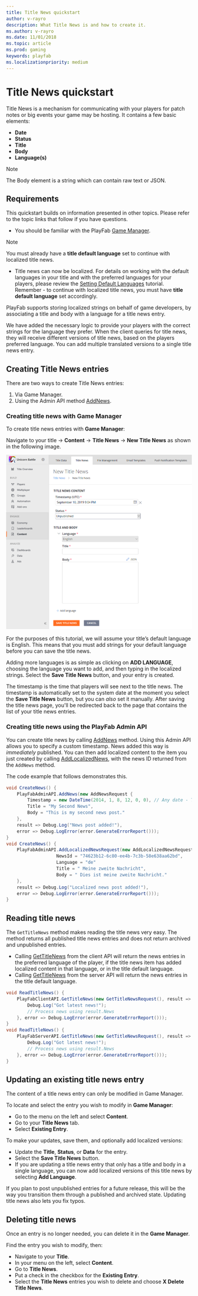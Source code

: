 ```yaml
---
title: Title News quickstart
author: v-rayro
description: What Title News is and how to create it.
ms.author: v-rayro
ms.date: 11/01/2018
ms.topic: article
ms.prod: gaming
keywords: playfab
ms.localizationpriority: medium
---
```


# Title News quickstart

Title News is a mechanism for communicating with your players for patch notes or big events your game may be hosting. It contains a few basic elements:

- **Date**
- **Status**
- **Title**
- **Body**
- **Language(s)**

> [!NOTE]
> The Body element is a string which can contain raw text or JSON.

## Requirements

This quickstart builds on information presented in other topics. Please refer to the topic links that follow if you have questions.

- You should be familiar with the PlayFab [Game Manager](../../config/gamemanager/quickstart.md).

> [!NOTE]
> You must already have a **title default language** set to continue with localized title news.

- Title news can now be localized. For details on working with the default languages in your title and with the preferred languages for your players, please review the [Setting Default Languages](setting-default-languages.md) tutorial. Remember - to continue with localized title news, you must have **title default language** set accordingly.

PlayFab supports storing localized strings on behalf of game developers, by associating a title and body with a language for a title news entry.

We have added the necessary logic to provide your players with the correct strings for the language they prefer. When the client queries for title news, they will receive different versions of title news, based on the players preferred language. You can add multiple translated versions to a single title news entry.

## Creating Title News entries

There are two ways to create Title News entries:

1. Via Game Manager.
2. Using the Admin API method [AddNews](xref:titleid.playfabapi.com.admin.title-widedatamanagement.addnews).

### Creating title news with Game Manager

To create title news entries with **Game Manager**:

Navigate to your title -> **Content** -> **Title News** -> **New Title News** as shown in the following image.

![Title News](../media/tutorials/game-manager-content-title-news-new-title-news.png)

For the purposes of this tutorial, we will assume your title’s default language is English. This means that you must add strings for your default language before you can save the title news.

Adding more languages is as simple as clicking on **ADD LANGUAGE**, choosing the language you want to add, and then typing in the localized strings. Select the **Save Title News** button, and your entry is created.

The timestamp is the time that players will see next to the title news. The timestamp is automatically set to the system date at the moment you select the **Save Title News** button, but you can *also* set it manually. After saving the title news page, you'll be redirected back to the page that contains the list of your title news entries.

### Creating title news using the PlayFab Admin API

You can create title news by calling [AddNews](xref:titleid.playfabapi.com.admin.title-widedatamanagement.addnews) method. Using this Admin API allows you to specify a custom timestamp. News added this way is *immediately* published. You can then add localized content to the item you just created by calling [AddLocalizedNews](xref:titleid.playfabapi.com.admin.title-widedatamanagement.addlocalizednews), with the news ID returned from the `AddNews` method.

The code example that follows demonstrates this.

```csharp
void CreateNews() {
    PlayFabAdminAPI.AddNews(new AddNewsRequest {
        Timestamp = new DateTime(2014, 1, 8, 12, 0, 0), // Any date - This one is the founding of PlayFab
        Title = "My Second News",
        Body = "This is my second news post."
    },
    result => Debug.Log("News post added!"),
    error => Debug.LogError(error.GenerateErrorReport()));
}
void CreateNews() {
    PlayFabAdminAPI.AddLocalizedNewsRequest(new AddLocalizedNewsRequest{
                   NewsId = "74623b12-6c80-ee4b-7c3b-58e638aa62bd",
                   Language = "de"
                   Title = " Meine zweite Nachricht",
                   Body = " Dies ist meine zweite Nachricht."
    },
    result => Debug.Log("Localized news post added!"),
    error => Debug.LogError(error.GenerateErrorReport()));
}
```

## Reading title news

The `GetTitleNews` method makes reading the title news very easy. The method returns all published title news entries and does not return archived and unpublished entries.

- Calling [GetTitleNews](xref:titleid.playfabapi.com.client.title-widedatamanagement.gettitlenews) from the client API will return the news entries in the preferred language of the player, if the title news item has added localized content in that language, or in the title default language.
- Calling [GetTitleNews](xref:titleid.playfabapi.com.server.title-widedatamanagement.gettitlenews) from the server API will return the news entries in the title default language.

```csharp
void ReadTitleNews() {
    PlayFabClientAPI.GetTitleNews(new GetTitleNewsRequest(), result => {
        Debug.Log("Got latest news!");
        // Process news using result.News
    }, error => Debug.LogError(error.GenerateErrorReport()));
}
void ReadTitleNews() {
    PlayFabServerAPI.GetTitleNews(new GetTitleNewsRequest(), result => {
        Debug.Log("Got latest news!");
        // Process news using result.News
    }, error => Debug.LogError(error.GenerateErrorReport()));
}
```

## Updating an existing title news entry

The content of a title news entry can only be modified in Game Manager.

To locate and select the entry you wish to modify in **Game Manager**:

- Go to the menu on the left and select **Content**.
- Go to your **Title News** tab.
- Select **Existing Entry**.

To make your updates, save them, and optionally add localized versions:

- Update the **Title**, **Status**, or **Data** for the entry.
- Select the **Save Title News** button.
- If you are updating a title news entry that only has a title and body in a single language, you can now add localized versions of this title news by selecting **Add Language**.

If you plan to post unpublished entries for a future release, this will be the way you transition them through a published and archived state. Updating title news also lets you fix typos.

## Deleting title news

Once an entry is no longer needed, you can delete it in the **Game Manager**.

Find the entry you wish to modify, then:

- Navigate to your **Title**.
- In your menu on the left, select **Content**.
- Go to **Title News**.
- Put a check in the checkbox for the **Existing Entry**.
- Select the **Title News** entries you wish to delete and choose **X Delete Title News**.
